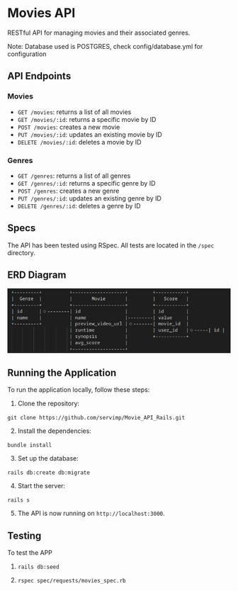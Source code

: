 # Movies API

RESTful API for managing movies and their associated genres.

Note:
Database used is POSTGRES, check config/database.yml for configuration 

## API Endpoints

### Movies

- `GET /movies`: returns a list of all movies
- `GET /movies/:id`: returns a specific movie by ID
- `POST /movies`: creates a new movie
- `PUT /movies/:id`: updates an existing movie by ID
- `DELETE /movies/:id`: deletes a movie by ID

### Genres

- `GET /genres`: returns a list of all genres
- `GET /genres/:id`: returns a specific genre by ID
- `POST /genres`: creates a new genre
- `PUT /genres/:id`: updates an existing genre by ID
- `DELETE /genres/:id`: deletes a genre by ID

## Specs

The API has been tested using RSpec. All tests are located in the `/spec` directory.

## ERD Diagram

![alt text](https://github.com/servimp/Movie_API_Rails/blob/main/diagram.png?raw=true)

## Running the Application

To run the application locally, follow these steps:

1. Clone the repository:

`git clone https://github.com/servimp/Movie_API_Rails.git`

2. Install the dependencies:

`bundle install`

3. Set up the database:

`rails db:create db:migrate`

4. Start the server:

`rails s`

5. The API is now running on `http://localhost:3000`.

## Testing

To test the APP

1. `rails db:seed`

2. `rspec spec/requests/movies_spec.rb`
